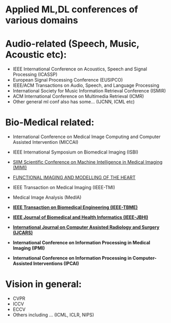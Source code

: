 # Applied ML,DL conferences of various domains

# Audio-related (Speech, Music, Acoustic etc):
- IEEE International Conference on Acoustics, Speech and Signal Processing (ICASSP)
- European Signal Processing Conference (EUSIPCO)
- IEEE/ACM Transactions on Audio, Speech, and Language Processing 
- International Society for Music Information Retrieval Conference (ISMIR)
- ACM International Conference on Multimedia Retrieval (ICMR)
- Other general ml conf also has some... (IJCNN, ICML etc)

# Bio-Medical related:
- International Conference on Medical Image Computing and Computer Assisted Intervention (MICCAI)
- IEEE International Symposium on Biomedical Imaging (ISBI)
- [SIIM Scientific Conference on Machine Intelligence in Medical Imaging (MIMI)](https://siim.org/page/2016CMIMI)
- [FUNCTIONAL IMAGING AND MODELLING OF THE HEART](https://fimh2017.joomla.com/)
- IEEE Transaction on Medical Imaging (IEEE-TMI)
- Medical Image Analysis (MedIA)

- **[IEEE Transaction on Biomedical Engineering (IEEE-TBME)](http://tbme.embs.org/)**
- **[IEEE Journal of Biomedical and Health Informatics (IEEE-JBHI)](http://jbhi.embs.org/)**
- **[International Journal on Computer Assisted Radiology and Surgery (IJCARS)](http://www.springer.com/medicine/radiology/journal/11548)**
- **International Conference on Information Processing in Medical Imaging (IPMI)**
- **International Conference on Information Processing in Computer-Assisted Interventions (IPCAI)**

# Vision in general:
- CVPR
- ICCV
- ECCV
- Others including ... (ICML, ICLR, NIPS)
